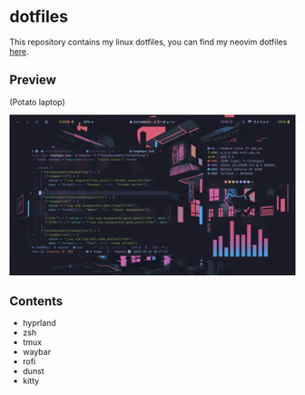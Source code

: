 # dotfiles

This repository contains my linux dotfiles, you can find my neovim dotfiles [here](https://github.com/luckasRanarison/nvimrc).

## Preview

(Potato laptop)

![preview](.github/preview.png)

## Contents

- hyprland
- zsh
- tmux
- waybar
- rofi
- dunst
- kitty
